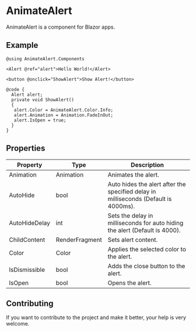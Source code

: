 # AnimateAlert

AnimateAlert is a component for Blazor apps.

## Example

```
@using AnimateAlert.Components

<Alert @ref="alert">Hello World!</Alert>

<button @onclick="ShowAlert">Show Alert!</button>

@code {
  Alert alert;
  private void ShowAlert()
  {
   alert.Color = AnimateAlert.Color.Info;
   alert.Animation = Animation.FadeInOut;
   alert.IsOpen = true;
  }
}
```
## Properties

| Property  | Type | Description |
| ------------- | ------------- | ------------- |
| Animation  | Animation  | Animates the alert. |
| AutoHide  | bool  | Auto hides the alert after the specified delay in milliseconds  (Default is 4000ms). |
| AutoHideDelay  | int  | Sets the delay in milliseconds for auto hiding the alert (Default is 4000). |
| ChildContent  | RenderFragment  | Sets alert content. |
| Color  | Color  | Applies the selected color to the alert. |
| IsDismissible  | bool  | Adds the close button to the alert. |
| IsOpen  | bool  | Opens the alert. |

## Contributing

If you want to contribute to the project and make it better, your help is very welcome.
